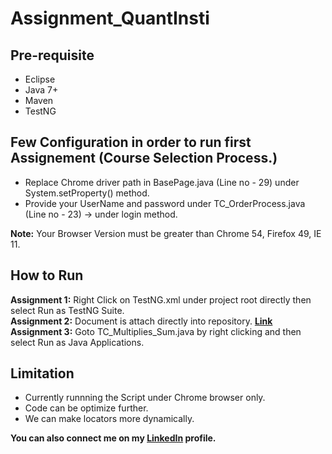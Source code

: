 # Assignment_QuantInsti

## Pre-requisite
- Eclipse
- Java 7+
- Maven
- TestNG

## Few Configuration in order to run first Assignement (Course Selection Process.)
- Replace Chrome driver path in BasePage.java (Line no - 29) under System.setProperty() method.
- Provide your UserName and password under TC_OrderProcess.java (Line no - 23) -> under login method. 

**Note:** Your Browser Version must be greater than Chrome 54, Firefox 49, IE 11.

## How to Run
**Assignment 1:** Right Click on TestNG.xml under project root directly then select Run as TestNG Suite.<br/>
**Assignment 2:** Document is attach directly into repository. **[Link](https://github.com/shankar5522/Assignment_QuantInsti/blob/master/QuantInsti_Assignment_2_Cases.docx)**<br/>
**Assignment 3:** Goto TC_Multiplies_Sum.java by right clicking and then select Run as Java Applications.<br/>

## Limitation
- Currently runnning the Script under Chrome browser only.
- Code can be optimize further.
- We can make locators more dynamically.


**You can also connect me on my [LinkedIn](https://www.linkedin.com/in/shankarlal-gupta/) profile.**
